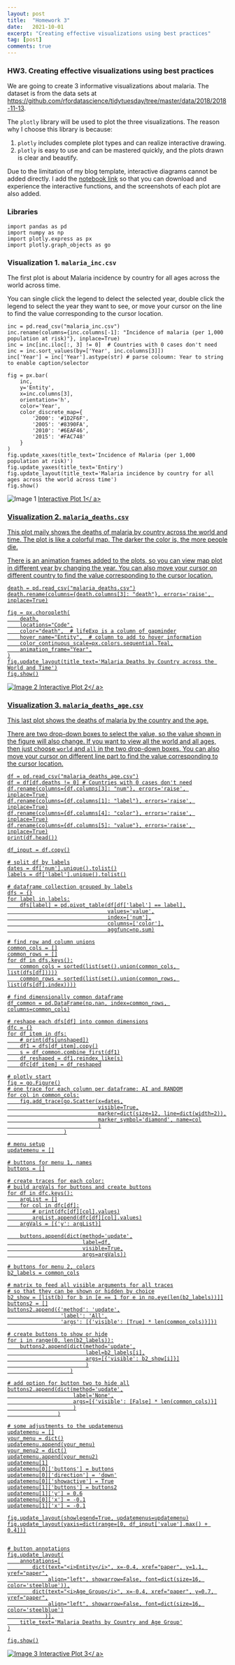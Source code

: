 ```yaml
---
layout: post
title:  "Homework 3"
date:   2021-10-01
excerpt: "Creating effective visualizations using best practices"
tag: [post]
comments: true
---
```


###  HW3. Creating effective visualizations using best practices

We are going to create 3 informative visualizations about malaria. The dataset is from the data sets at https://github.com/rfordatascience/tidytuesday/tree/master/data/2018/2018-11-13.

The `plotly` library will be used to plot the three visualizations. The reason why I choose this library is because:  
1. `plotly` includes complete plot types and can realize interactive drawing.
2. `plotly` is easy to use and can be mastered quickly, and the plots drawn is clear and beautify.

Due to the limitation of my blog template, interactive diagrams cannot be added directly. I add the [notebook link](https://github.com/Inori-cc/Inori-cc.github.io/blob/master/v_source/Homework%203.ipynb) so that you can download and experience the interactive functions, and the screenshots of each plot are also added.

### Libraries
```
import pandas as pd
import numpy as np
import plotly.express as px
import plotly.graph_objects as go
```

### Visualization 1. `malaria_inc.csv`
The first plot is about Malaria incidence by country for all ages across the world across time.

You can single click the legend to delect the selected year, double click the legend to select the year they want to see, or move your cursor on the line to find the value corresponding to the cursor location.

```
inc = pd.read_csv("malaria_inc.csv")
inc.rename(columns={inc.columns[-1]: "Incidence of malaria (per 1,000 population at risk)"}, inplace=True)
inc = inc[inc.iloc[:, 3] != 0]  # Countries with 0 cases don't need
inc = inc.sort_values(by=['Year', inc.columns[3]])
inc['Year'] = inc['Year'].astype(str) # parse coloumn: Year to string to enable caption/selector

fig = px.bar(
    inc,
    y='Entity',
    x=inc.columns[3],
    orientation='h',
    color='Year',
    color_discrete_map={
        '2000': '#1D2F6F', 
        '2005': '#8390FA', 
        '2010': '#6EAF46', 
        '2015': '#FAC748'
    }
)
fig.update_xaxes(title_text='Incidence of Malaria (per 1,000 population at risk)')
fig.update_yaxes(title_text='Entiry')
fig.update_layout(title_text='Malaria incidence by country for all ages across the world across time')
fig.show()
```
![Image 1](/v_source/v1.png)
<a href = "./v_source/v1.html">Interactive Plot 1</ a>

### Visualization 2. `malaria_deaths.csv`
This plot maily shows the deaths of malaria by country across the world and time. The plot is like a colorful map. The darker the color is, the more people die.

There is an animation frames added to the plots, so you can view map plot in different year by changing the year. You can also move your cursor on different country to find the value corresponding to the cursor location.

```
death = pd.read_csv("malaria_deaths.csv")
death.rename(columns={death.columns[3]: "death"}, errors='raise', inplace=True)

fig = px.choropleth(
    death,
    locations="Code",
    color="death",  # lifeExp is a column of gapminder
    hover_name="Entity",  # column to add to hover information
    color_continuous_scale=px.colors.sequential.Teal,
    animation_frame="Year",
)
fig.update_layout(title_text='Malaria Deaths by Country across the World and Time')
fig.show()
```
![Image 2](/v_source/v2.png)
<a href = "./v_source/v2.html">Interactive Plot 2</ a>

### Visualization 3. `malaria_deaths_age.csv`
This last plot shows the deaths of malaria by the country and the age. 

There are two drop-down boxes to select the value, so the value shown in the figure will also change. If you want to view all the world and all ages, then just choose `world` and `all` in the two drop-down boxes. You can also move your cursor on different line part to find the value corresponding to the cursor location.

```
df = pd.read_csv("malaria_deaths_age.csv")
df = df[df.deaths != 0] # Countries with 0 cases don't need
df.rename(columns={df.columns[3]: "num"}, errors='raise', inplace=True)
df.rename(columns={df.columns[1]: "label"}, errors='raise', inplace=True)
df.rename(columns={df.columns[4]: "color"}, errors='raise', inplace=True)
df.rename(columns={df.columns[5]: "value"}, errors='raise', inplace=True)
print(df.head())

df_input = df.copy()

# split df by labels
dates = df['num'].unique().tolist()
labels = df['label'].unique().tolist()

# dataframe collection grouped by labels
dfs = {}
for label in labels:
    dfs[label] = pd.pivot_table(df[df['label'] == label],
                                values='value',
                                index=['num'],
                                columns=['color'],
                                aggfunc=np.sum)

# find row and column unions
common_cols = []
common_rows = []
for df in dfs.keys():
    common_cols = sorted(list(set().union(common_cols, list(dfs[df]))))
    common_rows = sorted(list(set().union(common_rows, list(dfs[df].index))))

# find dimensionally common dataframe
df_common = pd.DataFrame(np.nan, index=common_rows, columns=common_cols)

# reshape each dfs[df] into common dimensions
dfc = {}
for df_item in dfs:
    # print(dfs[unshaped])
    df1 = dfs[df_item].copy()
    s = df_common.combine_first(df1)
    df_reshaped = df1.reindex_like(s)
    dfc[df_item] = df_reshaped

# plotly start
fig = go.Figure()
# one trace for each column per dataframe: AI and RANDOM
for col in common_cols:
    fig.add_trace(go.Scatter(x=dates,
                             visible=True,
                             marker=dict(size=12, line=dict(width=2)),
                             marker_symbol='diamond', name=col
                             )
                  )

# menu setup
updatemenu = []

# buttons for menu 1, names
buttons = []

# create traces for each color:
# build argVals for buttons and create buttons
for df in dfc.keys():
    argList = []
    for col in dfc[df]:
        # print(dfc[df][col].values)
        argList.append(dfc[df][col].values)
    argVals = [{'y': argList}]

    buttons.append(dict(method='update',
                        label=df,
                        visible=True,
                        args=argVals))

# buttons for menu 2, colors
b2_labels = common_cols

# matrix to feed all visible arguments for all traces
# so that they can be shown or hidden by choice
b2_show = [list(b) for b in [e == 1 for e in np.eye(len(b2_labels))]]
buttons2 = []
buttons2.append({'method': 'update',
                 'label': 'All',
                 'args': [{'visible': [True] * len(common_cols)}]})

# create buttons to show or hide
for i in range(0, len(b2_labels)):
    buttons2.append(dict(method='update',
                         label=b2_labels[i],
                         args=[{'visible': b2_show[i]}]
                         )
                    )

# add option for button two to hide all
buttons2.append(dict(method='update',
                     label='None',
                     args=[{'visible': [False] * len(common_cols)}]
                     )
                )

# some adjustments to the updatemenus
updatemenu = []
your_menu = dict()
updatemenu.append(your_menu)
your_menu2 = dict()
updatemenu.append(your_menu2)
updatemenu[1]
updatemenu[0]['buttons'] = buttons
updatemenu[0]['direction'] = 'down'
updatemenu[0]['showactive'] = True
updatemenu[1]['buttons'] = buttons2
updatemenu[1]['y'] = 0.6
updatemenu[0]['x'] = -0.1
updatemenu[1]['x'] = -0.1

fig.update_layout(showlegend=True, updatemenus=updatemenu)
fig.update_layout(yaxis=dict(range=[0, df_input['value'].max() + 0.4]))


# button annotations
fig.update_layout(
    annotations=[
        dict(text="<i>Entity</i>", x=-0.4, xref="paper", y=1.1, yref="paper",
             align="left", showarrow=False, font=dict(size=16, color='steelblue')),
        dict(text="<i>Age_Group</i>", x=-0.4, xref="paper", y=0.7, yref="paper",
             align="left", showarrow=False, font=dict(size=16, color='steelblue')
            )],
    title_text='Malaria Deaths by Country and Age Group'
)

fig.show()
```
![Image 3](/v_source/v3.png)
<a href = "./v_source/v3.html">Interactive Plot 3</ a>

